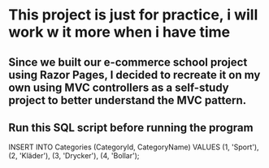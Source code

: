 # This project is just for practice, i will work w it more when i have time
## Since we built our e-commerce school project using Razor Pages, I decided to recreate it on my own using MVC controllers as a self-study project to better understand the MVC pattern.


## Run this SQL script before running the program
INSERT INTO Categories (CategoryId, CategoryName)
VALUES 
(1, 'Sport'),
(2, 'Kläder'),
(3, 'Drycker'),
(4, 'Bollar');

